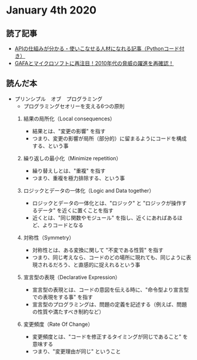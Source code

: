 # January 4th 2020
## 読了記事
- [APIの仕組みが分かる・使いこなせる人材になれる記事（Pythonコード付き）](https://qiita.com/Saku731/items/6ae290f72e98723f165d)
- [GAFAとマイクロソフトに再注目！2010年代の脅威の躍進を再確認！](https://www.momiage.work/entry/2020/01/04/074823)

## 読んだ本
- プリンシプル　オブ　プログラミング
	- プログラミングセオリーを支える6つの原則
	1. 結果の局所化（Local consequences）
		- 結果とは、"変更の影響" を指す
		- つまり、変更の影響が局所（部分的）に留まるようにコードを構成する、という事

	2. 繰り返しの最小化（Minimize repetition）
		- 繰り替えしとは、"重複" を指す
		- つまり、重複を極力排除する、という事

	3. ロジックとデータの一体化（Logic and Data together）
		- ロジックとデータの一体化とは、"ロジック" と "ロジックが操作するデータ" を近くに置くことを指す
		- 近くとは、"同じ関数やモジュール" を指し、近くにあればあるほど、よりコードとなる

	4. 対称性（Symmetry）
		- 対称性とは、ある変換に関して "不変である性質" を指す
		- つまり、同じ考えなら、コードのどの場所に現れても、同じように表現されるだろう、と直感的に捉えれるという事

	5. 宣言型の表現（Declarative Expression）
		- 宣言型の表現とは、コードの意図を伝える時に、"命令型より宣言型での表現をする事" を指す
		- 宣言型のプログラミングは、問題の定義を記述する（例えば、問題の性質や満たすべき制約など）

	6. 変更頻度（Rate Of Change）
		- 変更頻度とは、"コードを修正するタイミングが同じであること" を意味する
		- つまり、"変更理由が同じ" ということ

